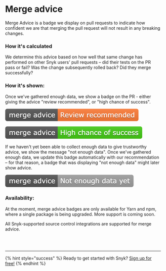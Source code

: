# Merge advice

Merge Advice is a badge we display on pull requests to indicate how confident we are that merging the pull request will not result in any breaking changes.

### How it's calculated

We determine this advice based on how well that same change has performed on other Snyk users' pull requests – did their tests on the PR pass or fail? Was the change subsequently rolled back? Did they merge successfully?

### How it's shown:

Once we've gathered enough data, we show a badge on the PR - either giving the advice "review recommended", or "high chance of success".

![](../../.gitbook/assets/merge-advice-review-recommended%20%282%29%20%282%29%20%282%29%20%2812%29.png)

![](../../.gitbook/assets/advice-green%20%281%29%20%282%29%20%282%29%20%284%29%20%283%29%20%284%29.png)

If we haven't yet been able to collect enough data to give trustworthy advice, we show the message "not enough data". Once we've gathered enough data, we update this badge automatically with our recommendation – for that reason, a badge that was displaying "not enough data" might later show advice.

![](../../.gitbook/assets/merge-advice%20%282%29%20%282%29%20%284%29%20%282%29%20%281%29%20%2811%29.png)

### Availability:

At the moment, merge advice badges are only available for Yarn and npm, where a single package is being upgraded. More support is coming soon.

All Snyk-supported source control integrations are supported for merge advice.

 
<br><br><hr>

{% hint style="success" %}
Ready to get started with Snyk? [Sign up for free!](https://snyk.io/login?cta=sign-up&loc=footer&page=support_docs_page)
{% endhint %}